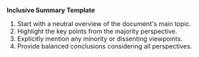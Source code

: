 **Inclusive Summary Template**
1. Start with a neutral overview of the document's main topic.
2. Highlight the key points from the majority perspective.
3. Explicitly mention any minority or dissenting viewpoints.
4. Provide balanced conclusions considering all perspectives.
